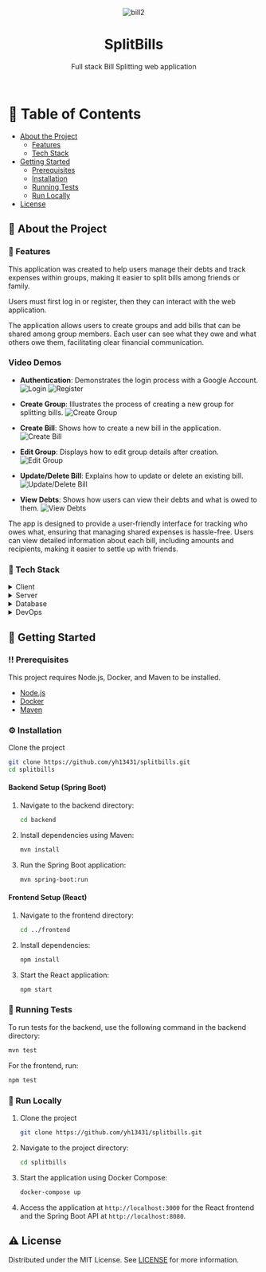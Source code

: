 <div align="center">

  ![bill2](https://github.com/user-attachments/assets/36a6923a-0e28-41ea-8e84-d07e1571a545)
  <h1>SplitBills</h1>
  
  <p>
    Full stack Bill Splitting web application
  </p>
  
</div>

<br />

<!-- Table of Contents -->
# :notebook_with_decorative_cover: Table of Contents

- [About the Project](#star2-about-the-project)
  * [Features](#rocket-features)
  * [Tech Stack](#space_invader-tech-stack)
- [Getting Started](#toolbox-getting-started)
  * [Prerequisites](#bangbang-prerequisites)
  * [Installation](#gear-installation)
  * [Running Tests](#test_tube-running-tests)
  * [Run Locally](#running-run-locally)
- [License](#warning-license)

  
<!-- About the Project -->
## :star2: About the Project

<!-- Usage -->
### :rocket: Features

This application was created to help users manage their debts and track expenses within groups, making it easier to split bills among friends or family.

Users must first log in or register, then they can interact with the web application.

The application allows users to create groups and add bills that can be shared among group members. Each user can see what they owe and what others owe them, facilitating clear financial communication.

### Video Demos

- **Authentication**: Demonstrates the login process with a Google Account.
  ![Login](https://github.com/user-attachments/assets/e81773f3-9030-4d75-8b94-d173d84c7115)
  ![Register](https://github.com/user-attachments/assets/8c2eaf3f-0c21-47fe-a8b3-2ac787f49e58)

- **Create Group**: Illustrates the process of creating a new group for splitting bills.
  ![Create Group](https://github.com/user-attachments/assets/a269c4bf-0516-4d23-882a-671786c47588)

- **Create Bill**: Shows how to create a new bill in the application.
  ![Create Bill](https://github.com/user-attachments/assets/e6784ae2-8c94-49b6-91fe-e555618ebcf0)

- **Edit Group**: Displays how to edit group details after creation.
  ![Edit Group](https://github.com/user-attachments/assets/812a4c31-29cd-46c1-8617-e1a594a31690)

- **Update/Delete Bill**: Explains how to update or delete an existing bill.
  ![Update/Delete Bill](https://github.com/user-attachments/assets/8158f911-1636-42cc-89e0-835c47361f86)

- **View Debts**: Shows how users can view their debts and what is owed to them.
  ![View Debts](https://github.com/user-attachments/assets/b320eb74-2f41-4d06-9677-458f89358875)

The app is designed to provide a user-friendly interface for tracking who owes what, ensuring that managing shared expenses is hassle-free. Users can view detailed information about each bill, including amounts and recipients, making it easier to settle up with friends.

<!-- TechStack -->
### :space_invader: Tech Stack

<details>
  <summary>Client</summary>
  <ul>
    <li><a href="https://reactjs.org/">React.js</a></li>
    <li><a href="https://mui.com/">Material-UI</a></li>
  </ul>
</details>

<details>
  <summary>Server</summary>
  <ul>
    <li><a href="https://spring.io/projects/spring-boot">Spring Boot</a></li>
    <li><a href="https://maven.apache.org/">Maven</a></li>
  </ul>
</details>

<details>
<summary>Database</summary>
  <ul>
    <li><a href="https://www.postgresql.org/">PostgreSQL</a></li>
  </ul>
</details>

<details>
<summary>DevOps</summary>
  <ul>
    <li><a href="https://www.docker.com/">Docker</a></li>
    <li><a href="https://docs.github.com/en/actions">GitHub Actions</a></li>
  </ul>
</details>

<!-- Getting Started -->
## 	:toolbox: Getting Started

<!-- Prerequisites -->
### :bangbang: Prerequisites

This project requires Node.js, Docker, and Maven to be installed.

- [Node.js](https://nodejs.org/en/download/)
- [Docker](https://docs.docker.com/get-docker/)
- [Maven](https://maven.apache.org/download.cgi)

<!-- Installation -->
### :gear: Installation

Clone the project

```bash
git clone https://github.com/yh13431/splitbills.git
cd splitbills
```

#### Backend Setup (Spring Boot)

1. Navigate to the backend directory:

   ```bash
   cd backend
   ```

2. Install dependencies using Maven:

   ```bash
   mvn install
   ```

3. Run the Spring Boot application:

   ```bash
   mvn spring-boot:run
   ```

#### Frontend Setup (React)

1. Navigate to the frontend directory:

   ```bash
   cd ../frontend
   ```

2. Install dependencies:

   ```bash
   npm install
   ```

3. Start the React application:

   ```bash
   npm start
   ```

<!-- Running Tests -->
### :test_tube: Running Tests

To run tests for the backend, use the following command in the backend directory:

```bash
mvn test
```

For the frontend, run:

```bash
npm test
```

<!-- Run Locally -->
### :running: Run Locally

1. Clone the project

   ```bash
   git clone https://github.com/yh13431/splitbills.git
   ```

2. Navigate to the project directory:

   ```bash
   cd splitbills
   ```

3. Start the application using Docker Compose:

   ```bash
   docker-compose up
   ```

4. Access the application at `http://localhost:3000` for the React frontend and the Spring Boot API at `http://localhost:8080`.


<!-- License -->
## :warning: License

Distributed under the MIT License. See [LICENSE](https://github.com/yh13431/splitbills/blob/main/LICENSE.md) for more information.
